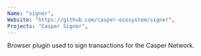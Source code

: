```yaml
---
Name: "signer",
Website: "https://github.com/casper-ecosystem/signer",
Projects: "Casper Signer",
---
```

<!--lang:en--> 
Browser plugin used to sign transactions for the Casper Network.
<!--lang:es--] 
test
<!--lang:de--] 
test
<!--lang:fr--] 
test
<!--lang:pl--] 
test
<!--lang:uk--] 
test
[!--lang:*-->  
